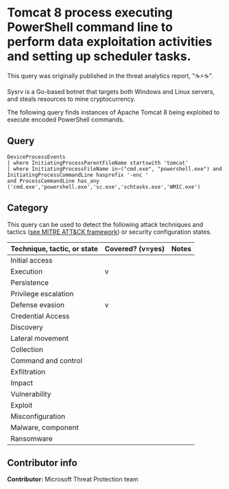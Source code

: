 # Tomcat 8 process executing PowerShell command line to perform data exploitation activities and setting up scheduler tasks.

This query was originally published in the threat analytics report, "☕⚡☕".

Sysrv is a Go-based botnet that targets both Windows and Linux servers, and steals resources to mine cryptocurrency.

The following query finds instances of Apache Tomcat 8 being exploited to execute encoded PowerShell commands.

## Query

```kusto
DeviceProcessEvents
| where InitiatingProcessParentFileName startswith 'tomcat'
| where InitiatingProcessFileName in~("cmd.exe", "powershell.exe") and InitiatingProcessCommandLine hasprefix '-enc '
and ProcessCommandLine has_any ('cmd.exe','powershell.exe','sc.exe','schtasks.exe','WMIC.exe')
```

## Category

This query can be used to detect the following attack techniques and tactics ([see MITRE ATT&CK framework](https://attack.mitre.org/)) or security configuration states.

Technique, tactic, or state | Covered? (v=yes) | Notes
-|-|-
Initial access |  |  
Execution | v |  
Persistence |  |  
Privilege escalation |  |  
Defense evasion | v |  
Credential Access |  |  
Discovery |  |  
Lateral movement |  |  
Collection |  |  
Command and control |  |  
Exfiltration |  |  
Impact |  |  
Vulnerability |  |  
Exploit |  |  
Misconfiguration |  |  
Malware, component |  |  
Ransomware |  |  

## Contributor info

**Contributor:** Microsoft Threat Protection team
